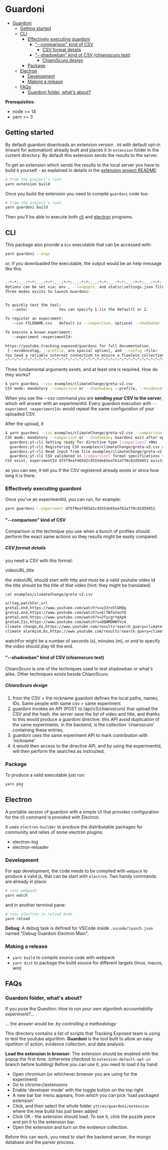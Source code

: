 # Guardoni

- [Guardoni](#guardoni)
  - [Getting started](#getting-started)
  - [CLI](#cli)
    - [Effectively executing guardoni](#effectively-executing-guardoni)
      - ["--comparison" kind of CSV](#--comparison-kind-of-csv)
        - [CSV format details](#csv-format-details)
      - ["--shadowban" kind of CSV (chiaroscuro test)](#--shadowban-kind-of-csv-chiaroscuro-test)
        - [ChiaroScuro design](#chiaroscuro-design)
    - [Package](#package)
  - [Electron](#electron)
    - [Development](#development)
    - [Making a release](#making-a-release)
  - [FAQs](#faqs)
    - [Guardoni folder, what's about?](#guardoni-folder-whats-about)

**Prerequisites**:

- node >= 14
- yarn >= 3

## Getting started

By default guardoni downloads an extension version `.99` with default opt-in (meant for automation) already built and places it in `extension` folder in the current directory.
By default this extension sends the results to the server.

To get an extension which sends the results to the local server you have to build it yourself - as explained in details in the [extension project README](../extension/README.md):

```bash
# from the project's root
yarn extension build
```

Once you build the extension you need to compile `guardoni` code too:

```bash
# from the project's root
yarn guardoni build
```

Then you'll be able to execute both [cli](#cli) and [electron](#electron) programs.

## CLI

This package also provide a `bin` executable that can be accessed with:

```bash
yarn guardoni --args
```

or, if you downloaded the executable, the output would be an help message like this:

```bash

.:*~*:._.:*~*:._.:*~*:._.:*~*:._.:*~*:._.:*~*:._.:*~*:._.:*~*:._.:*~*:.
Options can be set via: env , --longopts, and static\settings.json file
Three modes exists to launch Guardoni:


To quickly test the tool:
   --auto:              You can specify 1 (is the default) or 2.

To register an experiment:
   --csv FILENAME.csv   default is --comparison, optional --shadowban

To execute a known experiment:
   --experiment <experimentId>

https://youtube.tracking.exposed/guardoni for full documentation.
 [--evidencetag, --profile, are special option], and --config <file>
You need a reliable internet connection to ensure a flawless collection
~^~^~^~^~^~^~^~^~^~^~^~^~^~^~^~^~^~^~^~^~^~^~^~^~^~^~^~^~^~^~^~^~^~^~^~
```

Three fundamental arguments exists, and at least one is required. How do they works?

```bash
$ yarn guardoni --csv examples/climateChange/greta-v2.csv
CSV mode: mandatory --comparison or --shadowban; --profile, --evidencetag OPTIONAL
```

When you use the --csv command you are **sending your CSV to the server**, which will answer with an experimentId. Every guardoni execution with `--experiment <experimentId>` would repeat the same configuration of your uploaded CSV.

After the upload, it

```bash
$ yarn guardoni --csv examples/climateChange/greta-v2.csv --comparison
CSV mode: mandatory --comparison or --shadowban; Guardoni exit after upload
  guardoni:yt-cli Getting ready for directive type [comparison] +0ms
  guardoni:yt-cli Registering CSV examples/climateChange/greta-v2.csv as comparison +2ms
  guardoni:yt-cli Read input from file examples/climateChange/greta-v2.csv (407 bytes) 6 records +8ms
  guardoni:yt-cli CSV validated in [comparison] format specifications +3ms
CSV exist, experimentId d75f9eaf465d2cd555de65eaf61a770c82d59451 exists since 2021-09-27T21:30:28.903Z
```

as you can see, it tell you if the CSV registered already exists or since how long it is there.

### Effectively executing guardoni

Once you've an experimentId, you can run, for example:

```bash
yarn guardoni --experiment d75f9eaf465d2cd555de65eaf61a770c82d59451
```

#### "--comparison" kind of CSV

Comparison is the technique you use when a bunch of profiles should perform the exact same actions so they results might be easily compared.

##### CSV format details

you need a CSV with this format:

videoURL,title

the videoURL should start with http and must be a valid youtube video Id
the title should be the title of that video (hint: they might be translated)

```bash
cat examples/climateChange/greta-v2.csv

urltag,watchFor,url
greta1,end,https://www.youtube.com/watch?v=v33ro5lGHQg
greta2,end,https://www.youtube.com/watch?v=GlfW7aYouYQ
greta3,end,https://www.youtube.com/watch?v=2fycgrYgXpA
greta4,21s,https://www.youtube.com/watch?v=DQWMDWWYVz4
climate change,6s,https://www.youtube.com/results?search_query=climate+change
climate alarmism,6s,https://www.youtube.com/results?search_query=climate+alarmism
```

watchFor might be a number of seconds (s), minutes (m), or _end_ to specify the video should play till the end.

#### "--shadowban" kind of CSV (chiaroscuro test)

ChiaroScuro is one of the techniques used to test shadowban or what's alike. Other techniques exists beside ChiaroScuro.

##### ChiaroScuro design

1. from the CSV + the nickname guardoni defines the local paths, names, IDs. Same people with same csv = same experiment
2. guardoni invokes an API (POST to /api/v3/chiaroscuro) that upload the CSV and the hash. the server save the list of video and title, and thanks to this would produce a guardoni directive. this API avoid duplication of the same experiments. in the backend, is the collection 'chiaroscuro' containing these entries.
3. guardoni uses the same experiment API to mark contribution with 'nickname'
4. it would then access to the directive API, and by using the experimentId, will then perform the searches as instructed.

### Package

To produce a valid executable just run:

```bash
yarn pkg
```

## Electron

A portable version of guardoni with a simple UI that provides configuration for the cli command is provided with Electron.

It uses `electron-builder` to produce the distributable packages for community and relies of some electron plugins:

- electron-log
- electron-reloader

### Development

For app development, the code needs to be compiled with `webpack` to produce a valid js, that can be start with `electron`.
Two handy commands are already in place:

```sh
# runs webpack
yarn watch
```

and in another terminal pane:

```sh
# runs electron in reload mode
yarn reload
```

**Debug**: A debug task is defined for VSCode inside `.vscode/launch.json` named "Debug Guardoni Electron Main".

### Making a release

- `yarn build` to compile source code with webpack
- `yarn dist` to package the build source for different targets (linux, macos, win)

## FAQs

### Guardoni folder, what's about?

If you pose the Question: _How to run your own algoritmh accountability experiment?_...

... the answer would be: _by controlling a methodology_

This directory contains a list of scripts that Tracking Exposed team is using to test the youtube algorithm. **Guardoni** is the tool built to allow an easy ripetition of action, evidence collection, and data analysis.

**Load the extension in browser**: The extension should be enabled with the popup the first time. (otherwise checkout to `extension-default-opt-in` branch before building)
Before you can use it, you need to load it by hand:

- Open chromium (or whichever browser you are using for the experiment)
- Go to chrome://extensions
- Enable 'developer mode' with the toggle button on the top right
- A new bar bar menu appears, from which you can pick 'load packaged extension'
- Click, and then select the whole folder `yttrex/guardoni/extension` where the new build has just been added
- Click OK - the extension should load. To see it, click the puzzle piece and pin it to the extension bar.
- Open the extension and turn on the evidence collection.

Before this can work, you need to start the backend server, the mongo database and the parser process.
